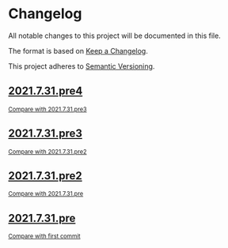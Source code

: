 <!-- AUTOMATICALLY GENERATED FILE - DO NOT DIRECTLY EDIT!

Direct edits will be gone after next CI build.
By: gk@axgk (Sat Jul 31 18:17:40 2021)
Command Line (see duties.py):

    /home/gk/miniconda3/envs/mdv_py37/bin/doc pre_process \
     --patch_mkdocs_filewatch_ign_lp \
     --gen_theme_link \
     --gen_last_modify_date \
     --gen_change_log \
     --gen_change_log_versioning_stanza=semver \
     --gen_change_log \
     --gen_credits_page \
     --gen_auto_docs \
     --lit_prog_evaluation=md \
     --lit_prog_evaluation_timeout=5 \
     --lit_prog_on_err_keep_running=false
-->

# Changelog
All notable changes to this project will be documented in this file.

The format is based on [Keep a Changelog](http://keepachangelog.com/en/1.0.0/).

This project adheres to [Semantic Versioning](http://semver.org/spec/v2.0.0.html).

## [2021.7.31.pre4](https://github.com/AXGKl/blog/releases/tag/2021.7.31.pre4)
<small>[Compare with 2021.7.31.pre3](https://github.com/AXGKl/blog/compare/2021.7.31.pre3...2021.7.31.pre4)</small>


## [2021.7.31.pre3](https://github.com/AXGKl/blog/releases/tag/2021.7.31.pre3)
<small>[Compare with 2021.7.31.pre2](https://github.com/AXGKl/blog/compare/2021.7.31.pre2...2021.7.31.pre3)</small>


## [2021.7.31.pre2](https://github.com/AXGKl/blog/releases/tag/2021.7.31.pre2)
<small>[Compare with 2021.7.31.pre](https://github.com/AXGKl/blog/compare/2021.7.31.pre...2021.7.31.pre2)</small>


## [2021.7.31.pre](https://github.com/AXGKl/blog/releases/tag/2021.7.31.pre)
<small>[Compare with first commit](https://github.com/AXGKl/blog/compare/ff15d003af9f801ca5f9b6eeacbcd1d7b34f4c84...2021.7.31.pre)</small>

